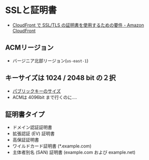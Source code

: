 # SSLと証明書

- [CloudFront で SSL/TLS の証明書を使用するための要件 - Amazon CloudFront](https://docs.aws.amazon.com/ja_jp/AmazonCloudFront/latest/DeveloperGuide/cnames-and-https-requirements.html)

## ACMリージョン

- バージニア北部リージョン(`us-east-1`)

## キーサイズは 1024 / 2048 bit の２択

- [パブリックキーのサイズ](https://docs.aws.amazon.com/ja_jp/AmazonCloudFront/latest/DeveloperGuide/cnames-and-https-requirements.html#https-requirements-size-of-public-key)
- ACMは 4096bit まで行くのに....

## 証明書タイプ

- ドメイン認証証明書
- 拡張認証 (EV) 証明書
- 高保証証明書
- ワイルドカード証明書 (*.example.com)
- 主体者別名 (SAN) 証明書 (example.com および example.net)
